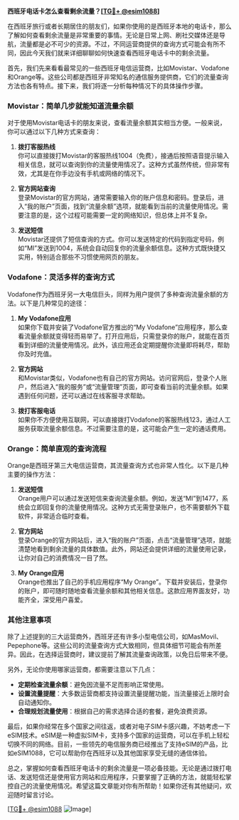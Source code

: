 **西班牙电话卡怎么查看剩余流量？[[TG💪+ @esim1088](https://t.me/s/esim1088)]**

在西班牙旅行或者长期居住的朋友们，如果你使用的是西班牙本地的电话卡，那么了解如何查看剩余流量是非常重要的事情。无论是日常上网、刷社交媒体还是导航，流量都是必不可少的资源。不过，不同运营商提供的查询方式可能会有所不同，因此今天我们就来详细聊聊如何快速查看西班牙电话卡中的剩余流量。

首先，我们先来看看最常见的一些西班牙电信运营商，比如Movistar、Vodafone和Orange等。这些公司都是西班牙非常知名的通信服务提供商，它们的流量查询方法也各有特点。接下来，我们将逐一分析每种情况下的具体操作步骤。

### Movistar：简单几步就能知道流量余额

对于使用Movistar电话卡的朋友来说，查看流量余额其实相当方便。一般来说，你可以通过以下几种方式来查询：

1. **拨打客服热线**  
   你可以直接拨打Movistar的客服热线1004（免费），接通后按照语音提示输入相关信息，就可以查询到你的流量使用情况了。这种方式虽然传统，但非常有效，尤其是在你手边没有手机或网络的情况下。

2. **官方网站查询**  
   登录Movistar的官方网站，通常需要输入你的账户信息和密码。登录后，进入“我的账户”页面，找到“流量余额”选项，就能看到当前的流量使用情况。需要注意的是，这个过程可能需要一定的网络知识，但总体上并不复杂。

3. **发送短信**  
   Movistar还提供了短信查询的方式。你可以发送特定的代码到指定号码，例如“MI”发送到1004，系统会自动回复你的流量余额信息。这种方式既快捷又实用，特别适合那些不习惯使用网页的朋友。

### Vodafone：灵活多样的查询方式

Vodafone作为西班牙另一大电信巨头，同样为用户提供了多种查询流量余额的方法。以下是几种常见的途径：

1. **My Vodafone应用**  
   如果你下载并安装了Vodafone官方推出的“My Vodafone”应用程序，那么查看流量余额就变得轻而易举了。打开应用后，只需登录你的账户，就能在首页看到详细的流量使用情况。此外，该应用还会定期提醒你流量即将耗尽，帮助你及时充值。

2. **官方网站**  
   和Movistar类似，Vodafone也有自己的官方网站。访问官网后，登录个人账户，然后进入“我的服务”或“流量管理”页面，即可查看当前的流量余额。如果遇到任何问题，还可以通过在线客服寻求帮助。

3. **拨打客服电话**  
   如果你不方便使用互联网，可以直接拨打Vodafone的客服热线123，通过人工服务获取流量余额信息。不过需要注意的是，这可能会产生一定的通话费用。

### Orange：简单直观的查询流程

Orange是西班牙第三大电信运营商，其流量查询方式也非常人性化。以下是几种主要的操作方法：

1. **发送短信**  
   Orange用户可以通过发送短信来查询流量余额。例如，发送“MI”到1477，系统会立即回复你的流量使用情况。这种方式无需登录账户，也不需要额外下载软件，非常适合临时查看。

2. **官方网站**  
   登录Orange的官方网站后，进入“我的账户”页面，点击“流量管理”选项，就能清楚地看到剩余流量的具体数值。此外，网站还会提供详细的流量使用记录，让你对自己的消费情况一目了然。

3. **My Orange应用**  
   Orange也推出了自己的手机应用程序“My Orange”。下载并安装后，登录你的账户，即可随时随地查看流量余额和其他相关信息。这款应用界面友好，功能齐全，深受用户喜爱。

### 其他注意事项

除了上述提到的三大运营商外，西班牙还有许多小型电信公司，如MasMovil、Pepephone等。这些公司的流量查询方式大致相同，但具体细节可能会有所差异。因此，在选择运营商时，建议提前了解其流量查询政策，以免日后带来不便。

另外，无论你使用哪家运营商，都需要注意以下几点：

- **定期检查流量余额**：避免因流量不足而影响正常使用。
- **设置流量提醒**：大多数运营商都支持设置流量提醒功能，当流量接近上限时会自动通知你。
- **合理规划流量使用**：根据自己的需求选择合适的套餐，避免浪费资源。

最后，如果你经常在多个国家之间往返，或者对电子SIM卡感兴趣，不妨考虑一下eSIM技术。eSIM是一种虚拟SIM卡，支持多个国家的运营商，可以在手机上轻松切换不同的网络。目前，一些领先的电信服务商已经推出了支持eSIM的产品，比如eSIM1088，它可以帮助你在西班牙以及其他国家享受无缝的通信体验。

总之，掌握如何查看西班牙电话卡的剩余流量是一项必备技能。无论是通过拨打电话、发送短信还是使用官方网站和应用程序，只要掌握了正确的方法，就能轻松掌控自己的流量使用情况。希望这篇文章能对你有所帮助！如果你还有其他疑问，欢迎随时留言讨论。

[[TG💪+ @esim1088](https://t.me/s/esim1088) ![Image](https://i.postimg.cc/4NQfJmqS/Snipaste-2025-05-13-00-14-12.png)]